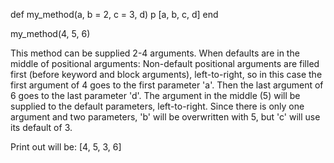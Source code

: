 def my_method(a, b = 2, c = 3, d)
  p [a, b, c, d]
end

my_method(4, 5, 6)

This method can be supplied 2-4 arguments.
When defaults are in the middle of positional arguments:
Non-default positional arguments are filled first (before keyword and block 
arguments), left-to-right, so in this case the first argument of 4 goes to the
first parameter 'a'. Then the last argument of 6 goes to the last parameter
'd'. The argument in the middle (5) will be supplied to the default parameters,
left-to-right. Since there is only one argument and two parameters, 'b' will be
overwritten with 5, but 'c' will use its default of 3.

Print out will be: [4, 5, 3, 6]
